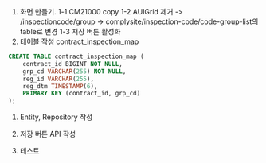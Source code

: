 1. 화면 만들기.
    1-1 CM21000 copy
    1-2 AUIGrid 제거 -> /inspectioncode/group -> complysite/inspection-code/code-group-list의 table로 변경
    1-3 저장 버튼 활성화
2. 테이블 작성 contract_inspection_map
```sql
CREATE TABLE contract_inspection_map (
    contract_id BIGINT NOT NULL,
    grp_cd VARCHAR(255) NOT NULL,
    reg_id VARCHAR(255),
    reg_dtm TIMESTAMP(6),
    PRIMARY KEY (contract_id, grp_cd)
);
```
1. Entity, Repository 작성

2. 저장 버튼 API 작성
3. 테스트